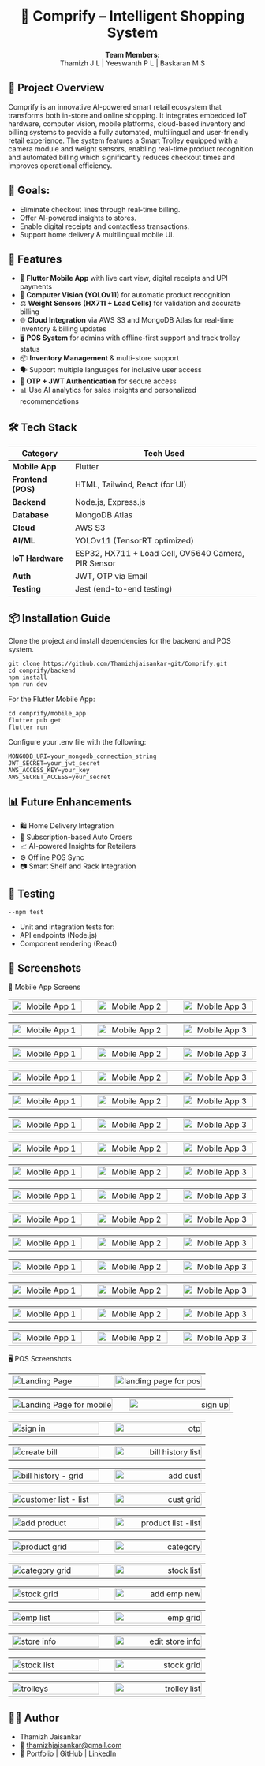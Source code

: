 <h1 align="center" underline="none">🛒 Comprify – Intelligent Shopping System</h1>



<p align="center">
  <b>Team Members:</b><br>
  Thamizh J L | Yeeswanth P L | Baskaran M S 
</p>


## 📖 Project Overview

Comprify is an innovative AI-powered smart retail ecosystem that transforms both in-store and online shopping. It integrates embedded IoT hardware, computer vision, mobile platforms, cloud-based inventory and billing systems to provide a fully automated, multilingual and user-friendly retail experience. The system features a Smart Trolley equipped with a camera module and weight sensors, enabling real-time product recognition and automated billing which significantly reduces checkout times and improves operational efficiency.



## 🎯 Goals:

- Eliminate checkout lines through real-time billing.
- Offer AI-powered insights to stores.
- Enable digital receipts and contactless transactions.
- Support home delivery & multilingual mobile UI.



## 🚀 Features

- 📱 **Flutter Mobile App** with live cart view, digital receipts and UPI payments  
- 🧠 **Computer Vision (YOLOv11)** for automatic product recognition  
- ⚖️ **Weight Sensors (HX711 + Load Cells)** for validation and accurate billing  
- 🌐 **Cloud Integration** via AWS S3 and MongoDB Atlas for real-time inventory & billing updates  
- 🖥️ **POS System** for admins with offline-first support and track trolley status  
- 📦 **Inventory Management** & multi-store support  
- 🗣️ Support multiple languages for inclusive user access  
- 🔐 **OTP + JWT Authentication** for secure access  
- 📊 Use AI analytics for sales insights and personalized recommendations  



## 🛠️ Tech Stack


| Category           | Tech Used                                         |
|--------------------|---------------------------------------------------|
| **Mobile App**     | Flutter                                           |
| **Frontend (POS)** | HTML, Tailwind, React (for UI)                    |
| **Backend**        | Node.js, Express.js                               |
| **Database**       | MongoDB Atlas                                     |
| **Cloud**          | AWS S3                                            |
| **AI/ML**          | YOLOv11 (TensorRT optimized)                      |
| **IoT Hardware**   | ESP32, HX711 + Load Cell, OV5640 Camera, PIR Sensor |
| **Auth**           | JWT, OTP via Email                                |
| **Testing**        | Jest (end-to-end testing)                         |



## 📦 Installation Guide

Clone the project and install dependencies for the backend and POS system.

    git clone https://github.com/Thamizhjaisankar-git/Comprify.git
    cd comprify/backend
    npm install
    npm run dev
    
For the Flutter Mobile App:

    cd comprify/mobile_app
    flutter pub get
    flutter run
    
Configure your .env file with the following:

    MONGODB_URI=your_mongodb_connection_string
    JWT_SECRET=your_jwt_secret
    AWS_ACCESS_KEY=your_key
    AWS_SECRET_ACCESS=your_secret
    

## 📊 Future Enhancements

- 🛍️ Home Delivery Integration
- 🔁 Subscription-based Auto Orders
- 📈 AI-powered Insights for Retailers
- ⚙️ Offline POS Sync
- 📷 Smart Shelf and Rack Integration



## 🧪 Testing

    --npm test

- Unit and integration tests for:
- API endpoints (Node.js)
- Component rendering (React)



## 📸 Screenshots

📱 Mobile App Screens

<table width="100%">
  <tr>
    <td align="center" width="32%">
      <img src="src/assets/mobile1.png" alt="Mobile App 1" width="100%">
    </td>
    <td width="2%"></td> <!-- gap -->
    <td align="center" width="32%">
      <img src="src/assets/mobile2.png" alt="Mobile App 2" width="100%">
    </td>
    <td width="2%"></td> <!-- gap -->
    <td align="center" width="32%">
      <img src="src/assets/mobile3.png" alt="Mobile App 3" width="100%">
    </td>
  </tr>
</table>

<table width="100%">
  <tr>
    <td align="center" width="32%">
      <img src="src/assets/mobile1.png" alt="Mobile App 1" width="100%">
    </td>
    <td width="2%"></td> <!-- gap -->
    <td align="center" width="32%">
      <img src="src/assets/mobile2.png" alt="Mobile App 2" width="100%">
    </td>
    <td width="2%"></td> <!-- gap -->
    <td align="center" width="32%">
      <img src="src/assets/mobile3.png" alt="Mobile App 3" width="100%">
    </td>
  </tr>
</table>

<table width="100%">
  <tr>
    <td align="center" width="32%">
      <img src="src/assets/mobile1.png" alt="Mobile App 1" width="100%">
    </td>
    <td width="2%"></td> <!-- gap -->
    <td align="center" width="32%">
      <img src="src/assets/mobile2.png" alt="Mobile App 2" width="100%">
    </td>
    <td width="2%"></td> <!-- gap -->
    <td align="center" width="32%">
      <img src="src/assets/mobile3.png" alt="Mobile App 3" width="100%">
    </td>
  </tr>
</table>

<table width="100%">
  <tr>
    <td align="center" width="32%">
      <img src="src/assets/mobile1.png" alt="Mobile App 1" width="100%">
    </td>
    <td width="2%"></td> <!-- gap -->
    <td align="center" width="32%">
      <img src="src/assets/mobile2.png" alt="Mobile App 2" width="100%">
    </td>
    <td width="2%"></td> <!-- gap -->
    <td align="center" width="32%">
      <img src="src/assets/mobile3.png" alt="Mobile App 3" width="100%">
    </td>
  </tr>
</table>

<table width="100%">
  <tr>
    <td align="center" width="32%">
      <img src="src/assets/mobile1.png" alt="Mobile App 1" width="100%">
    </td>
    <td width="2%"></td> <!-- gap -->
    <td align="center" width="32%">
      <img src="src/assets/mobile2.png" alt="Mobile App 2" width="100%">
    </td>
    <td width="2%"></td> <!-- gap -->
    <td align="center" width="32%">
      <img src="src/assets/mobile3.png" alt="Mobile App 3" width="100%">
    </td>
  </tr>
</table>

<table width="100%">
  <tr>
    <td align="center" width="32%">
      <img src="src/assets/mobile1.png" alt="Mobile App 1" width="100%">
    </td>
    <td width="2%"></td> <!-- gap -->
    <td align="center" width="32%">
      <img src="src/assets/mobile2.png" alt="Mobile App 2" width="100%">
    </td>
    <td width="2%"></td> <!-- gap -->
    <td align="center" width="32%">
      <img src="src/assets/mobile3.png" alt="Mobile App 3" width="100%">
    </td>
  </tr>
</table>

<table width="100%">
  <tr>
    <td align="center" width="32%">
      <img src="src/assets/mobile1.png" alt="Mobile App 1" width="100%">
    </td>
    <td width="2%"></td> <!-- gap -->
    <td align="center" width="32%">
      <img src="src/assets/mobile2.png" alt="Mobile App 2" width="100%">
    </td>
    <td width="2%"></td> <!-- gap -->
    <td align="center" width="32%">
      <img src="src/assets/mobile3.png" alt="Mobile App 3" width="100%">
    </td>
  </tr>
</table>

<table width="100%">
  <tr>
    <td align="center" width="32%">
      <img src="src/assets/mobile1.png" alt="Mobile App 1" width="100%">
    </td>
    <td width="2%"></td> <!-- gap -->
    <td align="center" width="32%">
      <img src="src/assets/mobile2.png" alt="Mobile App 2" width="100%">
    </td>
    <td width="2%"></td> <!-- gap -->
    <td align="center" width="32%">
      <img src="src/assets/mobile3.png" alt="Mobile App 3" width="100%">
    </td>
  </tr>
</table>

<table width="100%">
  <tr>
    <td align="center" width="32%">
      <img src="src/assets/mobile1.png" alt="Mobile App 1" width="100%">
    </td>
    <td width="2%"></td> <!-- gap -->
    <td align="center" width="32%">
      <img src="src/assets/mobile2.png" alt="Mobile App 2" width="100%">
    </td>
    <td width="2%"></td> <!-- gap -->
    <td align="center" width="32%">
      <img src="src/assets/mobile3.png" alt="Mobile App 3" width="100%">
    </td>
  </tr>
</table>

<table width="100%">
  <tr>
    <td align="center" width="32%">
      <img src="src/assets/mobile1.png" alt="Mobile App 1" width="100%">
    </td>
    <td width="2%"></td> <!-- gap -->
    <td align="center" width="32%">
      <img src="src/assets/mobile2.png" alt="Mobile App 2" width="100%">
    </td>
    <td width="2%"></td> <!-- gap -->
    <td align="center" width="32%">
      <img src="src/assets/mobile3.png" alt="Mobile App 3" width="100%">
    </td>
  </tr>
</table>

<table width="100%">
  <tr>
    <td align="center" width="32%">
      <img src="src/assets/mobile1.png" alt="Mobile App 1" width="100%">
    </td>
    <td width="2%"></td> <!-- gap -->
    <td align="center" width="32%">
      <img src="src/assets/mobile2.png" alt="Mobile App 2" width="100%">
    </td>
    <td width="2%"></td> <!-- gap -->
    <td align="center" width="32%">
      <img src="src/assets/mobile3.png" alt="Mobile App 3" width="100%">
    </td>
  </tr>
</table>

<table width="100%">
  <tr>
    <td align="center" width="32%">
      <img src="src/assets/mobile1.png" alt="Mobile App 1" width="100%">
    </td>
    <td width="2%"></td> <!-- gap -->
    <td align="center" width="32%">
      <img src="src/assets/mobile2.png" alt="Mobile App 2" width="100%">
    </td>
    <td width="2%"></td> <!-- gap -->
    <td align="center" width="32%">
      <img src="src/assets/mobile3.png" alt="Mobile App 3" width="100%">
    </td>
  </tr>
</table>

<table width="100%">
  <tr>
    <td align="center" width="32%">
      <img src="src/assets/mobile1.png" alt="Mobile App 1" width="100%">
    </td>
    <td width="2%"></td> <!-- gap -->
    <td align="center" width="32%">
      <img src="src/assets/mobile2.png" alt="Mobile App 2" width="100%">
    </td>
    <td width="2%"></td> <!-- gap -->
    <td align="center" width="32%">
      <img src="src/assets/mobile3.png" alt="Mobile App 3" width="100%">
    </td>
  </tr>
</table>

<table width="100%">
  <tr>
    <td align="center" width="32%">
      <img src="src/assets/mobile1.png" alt="Mobile App 1" width="100%">
    </td>
    <td width="2%"></td> <!-- gap -->
    <td align="center" width="32%">
      <img src="src/assets/mobile2.png" alt="Mobile App 2" width="100%">
    </td>
    <td width="2%"></td> <!-- gap -->
    <td align="center" width="32%">
      <img src="src/assets/mobile3.png" alt="Mobile App 3" width="100%">
    </td>
  </tr>
</table>

<table width="100%">
  <tr>
    <td align="center" width="32%">
      <img src="src/assets/mobile1.png" alt="Mobile App 1" width="100%">
    </td>
    <td width="2%"></td> <!-- gap -->
    <td align="center" width="32%">
      <img src="src/assets/mobile2.png" alt="Mobile App 2" width="100%">
    </td>
    <td width="2%"></td> <!-- gap -->
    <td align="center" width="32%">
      <img src="src/assets/mobile3.png" alt="Mobile App 3" width="100%">
    </td>
  </tr>
</table>

🖥️ POS Screenshots

<table width="100%">
  <tr>
    <td align="left" width="48%">
      <img src="src/pos_screenshots/landing page.jpg" alt="Landing Page" width="100%">
    </td>
    <td width="4%"></td> <!-- gap -->
    <td align="right" width="48%">
      <img src="src/pos_screenshots/land for pos.jpg" alt="landing page for pos" width="100%"> 
    </td>
  </tr>
</table>

<table width="100%">
  <tr>
    <td align="left" width="48%">
      <img src="src/pos_screenshots/mobile landing.jpg" alt="Landing Page for mobile" width="100%">
    </td>
    <td width="4%"></td> <!-- gap -->
    <td align="right" width="48%">
      <img src="src/pos_screenshots/sign up.jpg" alt="sign up" width="100%">
    </td>
  </tr>
</table>

<table width="100%">
  <tr>
    <td align="left" width="48%">
      <img src="src/pos_screenshots/sign in.jpg" alt="sign in" width="100%">
    </td>
    <td width="4%"></td> <!-- gap -->
    <td align="right" width="48%">
      <img src="src/pos_screenshots/otp.jpg" alt="otp" width="100%">
    </td>
  </tr>
</table>

<table width="100%">
  <tr>
    <td align="left" width="48%">
      <img src="src/pos_screenshots/create bill.jpg" alt="create bill" width="100%">
    </td>
    <td width="4%"></td> <!-- gap -->
    <td align="right" width="48%">
      <img src="src/pos_screenshots/bill history list.jpg" alt="bill history list" width="100%">
    </td>
  </tr>
</table>

<table width="100%">
  <tr>
    <td align="left" width="48%">
      <img src="src/pos_screenshots/bill history - grid.jpg" alt="bill history - grid" width="100%">
    </td>
    <td width="4%"></td> <!-- gap -->
    <td align="right" width="48%">
      <img src="src/pos_screenshots/add cust.jpg" alt="add cust" width="100%">
    </td>
  </tr>
</table>

<table width="100%">
  <tr>
    <td align="left" width="48%">
      <img src="src/pos_screenshots/customer list - list.jpg" alt="customer list - list" width="100%">
    </td>
    <td width="4%"></td> <!-- gap -->
    <td align="right" width="48%">
      <img src="src/pos_screenshots/cust grid.jpg" alt="cust grid" width="100%">
    </td>
  </tr>
</table>

<table width="100%">
  <tr>
    <td align="left" width="48%">
      <img src="src/pos_screenshots/add product.jpg" alt="add product" width="100%">
    </td>
    <td width="4%"></td> <!-- gap -->
    <td align="right" width="48%">
      <img src="src/pos_screenshots/product list -list.jpg" alt="product list -list" width="100%">
    </td>
  </tr>
</table>

<table width="100%">
  <tr>
    <td align="left" width="48%">
      <img src="src/pos_screenshots/product grid.jpg" alt="product grid" width="100%">
    </td>
    <td width="4%"></td> <!-- gap -->
    <td align="right" width="48%">
      <img src="src/pos_screenshots/category.jpg" alt="category" width="100%">
    </td>
  </tr>
</table>

<table width="100%">
  <tr>
    <td align="left" width="48%">
      <img src="src/pos_screenshots/category grid.jpg" alt="category grid" width="100%">
    </td>
    <td width="4%"></td> <!-- gap -->
    <td align="right" width="48%">
      <img src="src/pos_screenshots/stock list.jpg" alt="stock list" width="100%">
    </td>
  </tr>
</table>

<table width="100%">
  <tr>
    <td align="left" width="48%">
      <img src="src/pos_screenshots/stock grid.jpg" alt="stock grid" width="100%">
    </td>
    <td width="4%"></td> <!-- gap -->
    <td align="right" width="48%">
      <img src="src/pos_screenshots/add emp new.jpg" alt="add emp new" width="100%">
    </td>
  </tr>
</table>

<table width="100%">
  <tr>
    <td align="left" width="48%">
      <img src="src/pos_screenshots/emp list.jpg" alt="emp list" width="100%">
    </td>
    <td width="4%"></td> <!-- gap -->
    <td align="right" width="48%">
      <img src="src/pos_screenshots/emp grid.jpg" alt="emp grid" width="100%">
    </td>
  </tr>
</table>

<table width="100%">
  <tr>
    <td align="left" width="48%">
      <img src="src/pos_screenshots/store info.jpg" alt="store info" width="100%">
    </td>
    <td width="4%"></td> <!-- gap -->
    <td align="right" width="48%">
      <img src="src/pos_screenshots/edit store info.jpg" alt="edit store info" width="100%">
    </td>
  </tr>
</table>

<table width="100%">
  <tr>
    <td align="left" width="48%">
      <img src="src/pos_screenshots/stock list.jpg" alt="stock list" width="100%">
    </td>
    <td width="4%"></td> <!-- gap -->
    <td align="right" width="48%">
      <img src="src/pos_screenshots/stock grid.jpg" alt="stock grid" width="100%">
    </td>
  </tr>
</table>

<table width="100%">
  <tr>
    <td align="left" width="48%">
      <img src="src/pos_screenshots/trolley.jpg" alt="trolleys" width="100%">
    </td>
    <td width="4%"></td> <!-- gap -->
    <td align="right" width="48%">
      <img src="src/pos_screenshots/trolley list.jpg" alt="trolley list" width="100%">
    </td>
  </tr>
</table>

## 👨‍💻 Author

- Thamizh Jaisankar
- 📧 thamizhjaisankar@gmail.com
- 🔗 [Portfolio](https://portfolio-fawn-beta-24.vercel.app/) | [GitHub](https://github.com/Thamizhjaisankar-git) | [LinkedIn](https://www.linkedin.com/in/thamizhjaisankar/)

